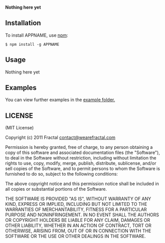 **Nothing here yet**


## Installation
    
To install APPNAME, use [npm](http://github.com/isaacs/npm):

    $ npm install -g APPNAME

## Usage

Nothing here yet

## Examples

You can view further examples in the [example folder.](https://github.com/wearefractal/APPNAME/tree/master/examples)

## LICENSE

(MIT License)

Copyright (c) 2011 Fractal <contact@wearefractal.com>

Permission is hereby granted, free of charge, to any person obtaining
a copy of this software and associated documentation files (the
"Software"), to deal in the Software without restriction, including
without limitation the rights to use, copy, modify, merge, publish,
distribute, sublicense, and/or sell copies of the Software, and to
permit persons to whom the Software is furnished to do so, subject to
the following conditions:

The above copyright notice and this permission notice shall be
included in all copies or substantial portions of the Software.

THE SOFTWARE IS PROVIDED "AS IS", WITHOUT WARRANTY OF ANY KIND,
EXPRESS OR IMPLIED, INCLUDING BUT NOT LIMITED TO THE WARRANTIES OF
MERCHANTABILITY, FITNESS FOR A PARTICULAR PURPOSE AND
NONINFRINGEMENT. IN NO EVENT SHALL THE AUTHORS OR COPYRIGHT HOLDERS BE
LIABLE FOR ANY CLAIM, DAMAGES OR OTHER LIABILITY, WHETHER IN AN ACTION
OF CONTRACT, TORT OR OTHERWISE, ARISING FROM, OUT OF OR IN CONNECTION
WITH THE SOFTWARE OR THE USE OR OTHER DEALINGS IN THE SOFTWARE.
